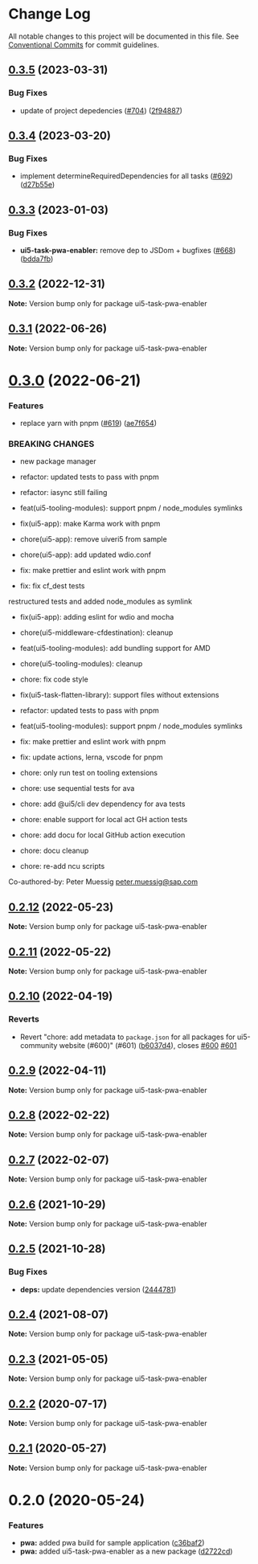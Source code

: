 # Change Log

All notable changes to this project will be documented in this file.
See [Conventional Commits](https://conventionalcommits.org) for commit guidelines.

## [0.3.5](https://github.com/ui5-community/ui5-ecosystem-showcase/compare/ui5-task-pwa-enabler@0.3.4...ui5-task-pwa-enabler@0.3.5) (2023-03-31)


### Bug Fixes

* update of project depedencies ([#704](https://github.com/ui5-community/ui5-ecosystem-showcase/issues/704)) ([2f94887](https://github.com/ui5-community/ui5-ecosystem-showcase/commit/2f94887d736e1dde8063de36f8d2ea6584dddc95))





## [0.3.4](https://github.com/ui5-community/ui5-ecosystem-showcase/compare/ui5-task-pwa-enabler@0.3.3...ui5-task-pwa-enabler@0.3.4) (2023-03-20)


### Bug Fixes

* implement determineRequiredDependencies for all tasks ([#692](https://github.com/ui5-community/ui5-ecosystem-showcase/issues/692)) ([d27b55e](https://github.com/ui5-community/ui5-ecosystem-showcase/commit/d27b55e5bd2ad95336bdad8f4f07cd0e10ac2ca2))





## [0.3.3](https://github.com/ui5-community/ui5-ecosystem-showcase/compare/ui5-task-pwa-enabler@0.3.2...ui5-task-pwa-enabler@0.3.3) (2023-01-03)

### Bug Fixes

- **ui5-task-pwa-enabler:** remove dep to JSDom + bugfixes ([#668](https://github.com/ui5-community/ui5-ecosystem-showcase/issues/668)) ([bdda7fb](https://github.com/ui5-community/ui5-ecosystem-showcase/commit/bdda7fb86e9a0cd5d516b9c659d190ee7de4576b))

## [0.3.2](https://github.com/ui5-community/ui5-ecosystem-showcase/compare/ui5-task-pwa-enabler@0.3.1...ui5-task-pwa-enabler@0.3.2) (2022-12-31)

**Note:** Version bump only for package ui5-task-pwa-enabler

## [0.3.1](https://github.com/ui5-community/ui5-ecosystem-showcase/compare/ui5-task-pwa-enabler@0.3.0...ui5-task-pwa-enabler@0.3.1) (2022-06-26)

**Note:** Version bump only for package ui5-task-pwa-enabler

# [0.3.0](https://github.com/ui5-community/ui5-ecosystem-showcase/compare/ui5-task-pwa-enabler@0.2.12...ui5-task-pwa-enabler@0.3.0) (2022-06-21)

### Features

- replace yarn with pnpm ([#619](https://github.com/ui5-community/ui5-ecosystem-showcase/issues/619)) ([ae7f654](https://github.com/ui5-community/ui5-ecosystem-showcase/commit/ae7f6544f010d4b97c8a4db28ea89d01389b5fb5))

### BREAKING CHANGES

- new package manager

- refactor: updated tests to pass with pnpm

- refactor: iasync still failing

- feat(ui5-tooling-modules): support pnpm / node_modules symlinks

- fix(ui5-app): make Karma work with pnpm

- chore(ui5-app): remove uiveri5 from sample

- chore(ui5-app): add updated wdio.conf

- fix: make prettier and eslint work with pnpm

- fix: fix cf_dest tests

restructured tests and added node_modules as symlink

- fix(ui5-app): adding eslint for wdio and mocha

- chore(ui5-middleware-cfdestination): cleanup

- feat(ui5-tooling-modules): add bundling support for AMD

- chore(ui5-tooling-modules): cleanup

- chore: fix code style

- fix(ui5-task-flatten-library): support files without extensions

- refactor: updated tests to pass with pnpm

- feat(ui5-tooling-modules): support pnpm / node_modules symlinks

- fix: make prettier and eslint work with pnpm

- fix: update actions, lerna, vscode for pnpm

- chore: only run test on tooling extensions

- chore: use sequential tests for ava

- chore: add @ui5/cli dev dependency for ava tests

- chore: enable support for local act GH action tests

- chore: add docu for local GitHub action execution

- chore: docu cleanup

- chore: re-add ncu scripts

Co-authored-by: Peter Muessig <peter.muessig@sap.com>

## [0.2.12](https://github.com/ui5-community/ui5-ecosystem-showcase/compare/ui5-task-pwa-enabler@0.2.11...ui5-task-pwa-enabler@0.2.12) (2022-05-23)

**Note:** Version bump only for package ui5-task-pwa-enabler

## [0.2.11](https://github.com/ui5-community/ui5-ecosystem-showcase/compare/ui5-task-pwa-enabler@0.2.10...ui5-task-pwa-enabler@0.2.11) (2022-05-22)

**Note:** Version bump only for package ui5-task-pwa-enabler

## [0.2.10](https://github.com/ui5-community/ui5-ecosystem-showcase/compare/ui5-task-pwa-enabler@0.2.9...ui5-task-pwa-enabler@0.2.10) (2022-04-19)

### Reverts

- Revert "chore: add metadata to `package.json` for all packages for ui5-community website (#600)" (#601) ([b6037d4](https://github.com/ui5-community/ui5-ecosystem-showcase/commit/b6037d4d397275ad2d83e7f18415c45a878c76bf)), closes [#600](https://github.com/ui5-community/ui5-ecosystem-showcase/issues/600) [#601](https://github.com/ui5-community/ui5-ecosystem-showcase/issues/601)

## [0.2.9](https://github.com/ui5-community/ui5-ecosystem-showcase/compare/ui5-task-pwa-enabler@0.2.8...ui5-task-pwa-enabler@0.2.9) (2022-04-11)

**Note:** Version bump only for package ui5-task-pwa-enabler

## [0.2.8](https://github.com/ui5-community/ui5-ecosystem-showcase/compare/ui5-task-pwa-enabler@0.2.7...ui5-task-pwa-enabler@0.2.8) (2022-02-22)

**Note:** Version bump only for package ui5-task-pwa-enabler

## [0.2.7](https://github.com/ui5-community/ui5-ecosystem-showcase/compare/ui5-task-pwa-enabler@0.2.6...ui5-task-pwa-enabler@0.2.7) (2022-02-07)

**Note:** Version bump only for package ui5-task-pwa-enabler

## [0.2.6](https://github.com/ui5-community/ui5-ecosystem-showcase/compare/ui5-task-pwa-enabler@0.2.5...ui5-task-pwa-enabler@0.2.6) (2021-10-29)

**Note:** Version bump only for package ui5-task-pwa-enabler

## [0.2.5](https://github.com/ui5-community/ui5-ecosystem-showcase/compare/ui5-task-pwa-enabler@0.2.4...ui5-task-pwa-enabler@0.2.5) (2021-10-28)

### Bug Fixes

- **deps:** update dependencies version ([2444781](https://github.com/ui5-community/ui5-ecosystem-showcase/commit/2444781b4b2b7215b8e891dfe65c42167a668f66))

## [0.2.4](https://github.com/ui5-community/ui5-ecosystem-showcase/compare/ui5-task-pwa-enabler@0.2.3...ui5-task-pwa-enabler@0.2.4) (2021-08-07)

**Note:** Version bump only for package ui5-task-pwa-enabler

## [0.2.3](https://github.com/ui5-community/ui5-ecosystem-showcase/compare/ui5-task-pwa-enabler@0.2.2...ui5-task-pwa-enabler@0.2.3) (2021-05-05)

**Note:** Version bump only for package ui5-task-pwa-enabler

## [0.2.2](https://github.com/petermuessig/ui5-ecosystem-showcase/compare/ui5-task-pwa-enabler@0.2.1...ui5-task-pwa-enabler@0.2.2) (2020-07-17)

**Note:** Version bump only for package ui5-task-pwa-enabler

## [0.2.1](https://github.com/petermuessig/ui5-ecosystem-showcase/compare/ui5-task-pwa-enabler@0.2.0...ui5-task-pwa-enabler@0.2.1) (2020-05-27)

**Note:** Version bump only for package ui5-task-pwa-enabler

# 0.2.0 (2020-05-24)

### Features

- **pwa:** added pwa build for sample application ([c36baf2](https://github.com/petermuessig/ui5-ecosystem-showcase/commit/c36baf24ed93e4e3634374c7ddcd426b8818876f))
- **pwa:** added ui5-task-pwa-enabler as a new package ([d2722cd](https://github.com/petermuessig/ui5-ecosystem-showcase/commit/d2722cd42e1d00140374b79f72f26c8c923be4e9))

